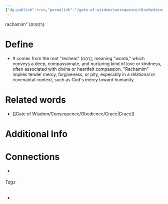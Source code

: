 ```yaml
---
{"dg-publish":true,"permalink":"/gate-of-wisdom/consequence/disobedience/mercy/","tags":["#GateWisdom","ConsequenceDisobedience"]}
---
```


rachamim" (רַחֲמִים).

# Define
- It comes from the root "rechem" (רֶחֶם), meaning "womb," which conveys a deep, compassionate, and nurturing kind of love or kindness, often associated with divine or heartfelt compassion. "Rachamim" implies tender mercy, forgiveness, or pity, especially in a relational or covenantal context, such as God's mercy toward humanity.

# Related words
- [[Gate of Wisdom/Consequence/Obedience/Grace\|Grace]]

# Additional Info


# Connections


- 

###### Tags
- 